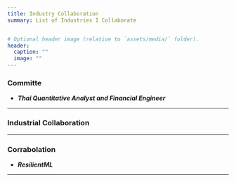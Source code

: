 ```yaml
---
title: Industry Collaboration
summary: List of Industries I Collaborate


# Optional header image (relative to `assets/media/` folder).
header:
  caption: ""
  image: ""
---
```


<div style="font-size: 14px;">
  
### Committe

- ***Thai Quantitative Analyst and Financial Engineer***

___

### Industrial Collaboration


___

### Corrabolation

- ***ResilientML***

___


</div>
